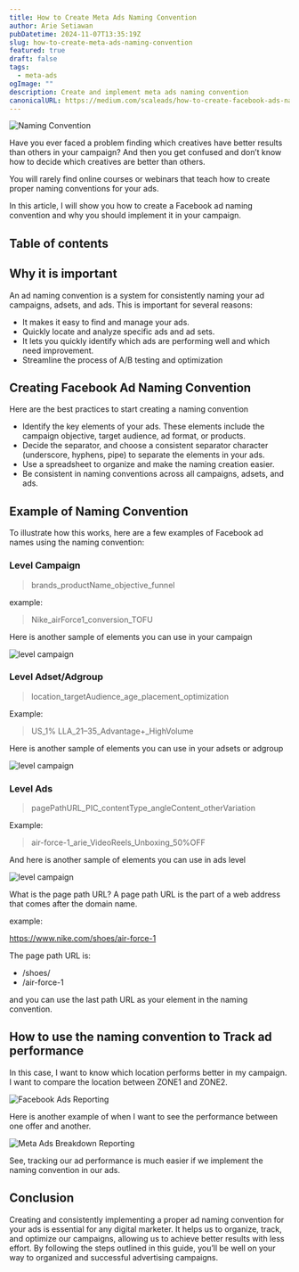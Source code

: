 ```yaml
---
title: How to Create Meta Ads Naming Convention
author: Arie Setiawan
pubDatetime: 2024-11-07T13:35:19Z
slug: how-to-create-meta-ads-naming-convention
featured: true
draft: false
tags:
  - meta-ads
ogImage: ""
description: Create and implement meta ads naming convention
canonicalURL: https://medium.com/scaleads/how-to-create-facebook-ads-naming-conventions-9c5ae964cdf7
---
```


![Naming Convention](@assets/images/naming-convention.webp)

Have you ever faced a problem finding which creatives have better results than others in your campaign? And then you get confused and don’t know how to decide which creatives are better than others.

You will rarely find online courses or webinars that teach how to create proper naming conventions for your ads.

In this article, I will show you how to create a Facebook ad naming convention and why you should implement it in your campaign.

## Table of contents

## Why it is important

An ad naming convention is a system for consistently naming your ad campaigns, adsets, and ads. This is important for several reasons:

- It makes it easy to find and manage your ads.
- Quickly locate and analyze specific ads and ad sets.
- It lets you quickly identify which ads are performing well and which need improvement.
- Streamline the process of A/B testing and optimization

## Creating Facebook Ad Naming Convention

Here are the best practices to start creating a naming convention

- Identify the key elements of your ads. These elements include the campaign objective, target audience, ad format, or products.
- Decide the separator, and choose a consistent separator character (underscore, hyphens, pipe) to separate the elements in your ads.
- Use a spreadsheet to organize and make the naming creation easier.
- Be consistent in naming conventions across all campaigns, adsets, and ads.

## Example of Naming Convention

To illustrate how this works, here are a few examples of Facebook ad names using the naming convention:

### Level Campaign

> brands_productName_objective_funnel

example:

> Nike_airForce1_conversion_TOFU

Here is another sample of elements you can use in your campaign

![level campaign](@assets/images/level-campaign.webp)

### Level Adset/Adgroup

> location_targetAudience_age_placement_optimization

Example:

> US_1% LLA_21–35_Advantage+\_HighVolume

Here is another sample of elements you can use in your adsets or adgroup

![level campaign](@assets/images/level-adset.webp)

### Level Ads

> pagePathURL_PIC_contentType_angleContent_otherVariation

Example:

> air-force-1_arie_VideoReels_Unboxing_50%OFF

And here is another sample of elements you can use in ads level

![level campaign](@assets/images/level-ad.webp)

What is the page path URL? A page path URL is the part of a web address that comes after the domain name.

example:

https://www.nike.com/shoes/air-force-1

The page path URL is:

- /shoes/
- /air-force-1

and you can use the last path URL as your element in the naming convention.

## How to use the naming convention to Track ad performance

In this case, I want to know which location performs better in my campaign. I want to compare the location between ZONE1 and ZONE2.

![Facebook Ads Reporting](@assets/images/meta-ads-reporting.webp)

Here is another example of when I want to see the performance between one offer and another.

![Meta Ads Breakdown Reporting](@assets/images/reporting-breakdown.webp)

See, tracking our ad performance is much easier if we implement the naming convention in our ads.

## Conclusion

Creating and consistently implementing a proper ad naming convention for your ads is essential for any digital marketer. It helps us to organize, track, and optimize our campaigns, allowing us to achieve better results with less effort.
By following the steps outlined in this guide, you’ll be well on your way to organized and successful advertising campaigns.
